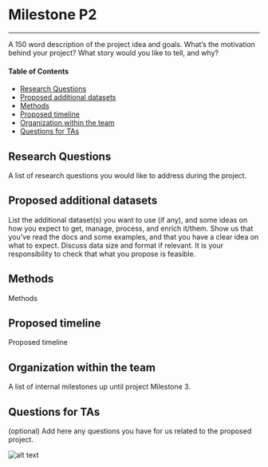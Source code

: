 # Milestone P2
***

A 150 word description of the project idea and goals. What’s the motivation behind your project?
What story would you like to tell, and why?

#### Table of Contents
- [Research Questions](#research-questions)  
- [Proposed additional datasets](#proposed-additional-datasets)
- [Methods](#methods)
- [Proposed timeline](#proposed-timeline)
- [Organization within the team](#organization-within-the-team)
- [Questions for TAs](#questions-for-tas)

## Research Questions
A list of research questions you would like to address during the project.

## Proposed additional datasets
List the additional dataset(s) you want to use (if any), and some ideas on how you expect to get,
manage, process, and enrich it/them. Show us that you’ve read the docs and some examples, and that
you have a clear idea on what to expect. Discuss data size and format if relevant. It is your
responsibility to check that what you propose is feasible.

## Methods
Methods

## Proposed timeline
Proposed timeline

## Organization within the team
A list of internal milestones up until project Milestone 3.

## Questions for TAs
(optional) Add here any questions you have for us related to the proposed project.

![alt text](https://github.com/epfl-ada/ada-2021-project-bsbv/blob/master/pipeline.jpg?raw=true)
